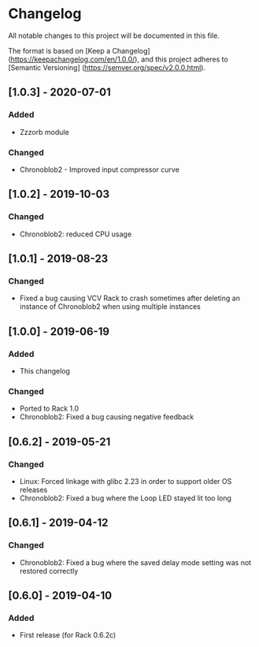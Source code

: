 # Changelog
All notable changes to this project will be documented in this file.

The format is based on [Keep a Changelog]
(https://keepachangelog.com/en/1.0.0/),
and this project adheres to [Semantic Versioning]
(https://semver.org/spec/v2.0.0.html).

## [1.0.3] - 2020-07-01
### Added
- Zzzorb module

### Changed
- Chronoblob2 - Improved input compressor curve

## [1.0.2] - 2019-10-03
### Changed
- Chronoblob2: reduced CPU usage

## [1.0.1] - 2019-08-23
### Changed
- Fixed a bug causing VCV Rack to crash sometimes after deleting an instance of
  Chronoblob2 when using multiple instances

## [1.0.0] - 2019-06-19
### Added
- This changelog

### Changed
- Ported to Rack 1.0
- Chronoblob2: Fixed a bug causing negative feedback

## [0.6.2] - 2019-05-21
### Changed
- Linux: Forced linkage with glibc 2.23 in order to support older OS releases
- Chronoblob2: Fixed a bug where the Loop LED stayed lit too long

## [0.6.1] - 2019-04-12
### Changed
- Chronoblob2: Fixed a bug where the saved delay mode setting was not restored
  correctly

## [0.6.0] - 2019-04-10
### Added
- First release (for Rack 0.6.2c)
